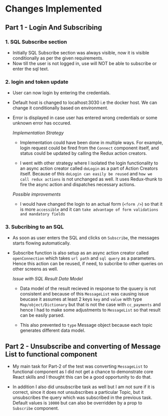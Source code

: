 # Changes Implemented


## Part 1 - Login And Subscribing

### 1. SQL Subscribe section
- Initially SQL Subscribe section was always visible, now it is visible conditionally as per the given requirements.
- Now till the user is not logged in, use will NOT be able to subscribe or enter the sql text.

### 2. login and token update
- User can now login by entering the credentials.
- Default host is changed to localhost:3030 i.e the docker host. We can change it conditionally based on environment.
- Error is displayed in case user has entered wrong credentials or some unknown error has occured.

  *Implementation Strategy*
  - Implementation could have been done in multiple ways. For example, login request could be fired from the `Connect` component itself, and status could be updated by calling the Redux action creators.

  - I went with other strategy where I isolated the login functionality to an async action creator called `doLogin` as a part of Action Creators itself. Because of this `doLogin can easily be reused` and `how we call redux actions` is not unchanged as well. It uses Redux-thunk to fire the async action and dispatches necessary actions.
  
  *Possible improvements*
  - I would have changed the login to an actual form (`<form />`) so that it is more `accessible` and it can `take advantage of form validations and mandatory fields` 

### 3. Subcribing to an SQL
- As soon as user enters the SQL and clicks on `Subscribe`, the messages starts flowing automatically. 
- Subscribe function is also setup as an async action creator called `openConnection` which takes `url path` and `sql query` as a parameters. Hence this action can be reused, if need, to subcribe to other queries on other screens as well.

  *Issue with SQL Result Data Model*
  - Data model of the result recieved in response to the quuery is not consistent and because of this `MessageList` was causing issue beucase it assumes at least 2 keys `key` and `value` with type `Map/object/Dictionary` but that is not the case with `cc_payments` and hence I had to make some adjustments to `MessageList` so that result can be easily parsed.

  - This also prevented to `type` Message object because each topic generates different data model.



## Part 2 - Unsubscribe and converting of Message List to functional component
- My main task for Part-2 of the test was converting `MessageList` to functional component as I did not get a chance to demonstrate core React skills and I thought this can be a good opportunity to do that.

- In addition I also did unsubscribe task as well but I am not sure if it is correct, since it does not unsubscribes a particular Topic, but it unsubscribes the query which was subscribed in the previous task. Default values is `10000` but can also be overridden by a prop to `Subscribe` component.